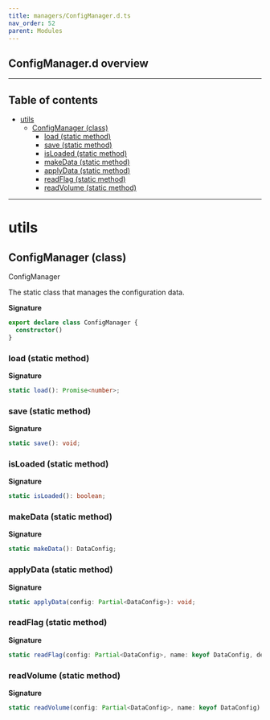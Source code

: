 ```yaml
---
title: managers/ConfigManager.d.ts
nav_order: 52
parent: Modules
---
```


## ConfigManager.d overview

---

<h2 class="text-delta">Table of contents</h2>

- [utils](#utils)
  - [ConfigManager (class)](#configmanager-class)
    - [load (static method)](#load-static-method)
    - [save (static method)](#save-static-method)
    - [isLoaded (static method)](#isloaded-static-method)
    - [makeData (static method)](#makedata-static-method)
    - [applyData (static method)](#applydata-static-method)
    - [readFlag (static method)](#readflag-static-method)
    - [readVolume (static method)](#readvolume-static-method)

---

# utils

## ConfigManager (class)

ConfigManager

The static class that manages the configuration data.

**Signature**

```ts
export declare class ConfigManager {
  constructor()
}
```

### load (static method)

**Signature**

```ts
static load(): Promise<number>;
```

### save (static method)

**Signature**

```ts
static save(): void;
```

### isLoaded (static method)

**Signature**

```ts
static isLoaded(): boolean;
```

### makeData (static method)

**Signature**

```ts
static makeData(): DataConfig;
```

### applyData (static method)

**Signature**

```ts
static applyData(config: Partial<DataConfig>): void;
```

### readFlag (static method)

**Signature**

```ts
static readFlag(config: Partial<DataConfig>, name: keyof DataConfig, defaultValue: boolean): boolean;
```

### readVolume (static method)

**Signature**

```ts
static readVolume(config: Partial<DataConfig>, name: keyof DataConfig): number;
```
